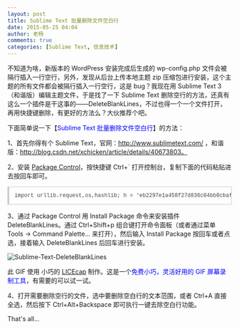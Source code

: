 ```yaml
---
layout: post
title: Sublime Text 批量删除文件空白行
date: 2015-05-25 04:04
author: 老杨
comments: true
categories: [Sublime Text, 信息技术]
---
```

不知道为啥，新版本的 WordPress 安装完成后生成的 wp-config.php 文件会被隔行插入一行空行，另外，发现从后台上传本地主题 zip 压缩包进行安装，这个主题的所有文件都会被隔行插入一行空行，这是 bug？我现在用 Sublime Text 3 （和谐版）编辑主题文件，于是找了一下 Sublime Text 删除空行的方法，还真有这么一个插件是干这事的——DeleteBlankLines，不过也得一个一个文件打开，再用快捷键删除，有更好的方法么？大伙推荐个吧。
<!--more-->
下面简单说一下【<span style = "color:blue;">Sublime Text 批量删除文件空白行</span>】的方法：

1、首先你得有个 Sublime Text，官网：http://www.sublimetext.com/ ，和谐版：http://blog.csdn.net/xchicken/article/details/40673803。

2、安装 <a href="https://packagecontrol.io/installation#st3" target="_blank" rel="nofollow">Package Control</a>，按快捷键 Ctrl+<span style = "color:red;">`</span> 打开控制台，复制下面的代码粘贴进去按回车即可。

<pre style="margin:15px 0;font:100 12px/18px monaco, andale mono, courier new;padding:10px 12px;border:#ccc 1px solid;border-left-width:4px;background-color:#fefefe;box-shadow:0 0 4px #eee;word-break:break-all;word-wrap:break-word;color:#444">import urllib.request,os,hashlib; h = 'eb2297e1a458f27d836c04bb0cbaf282' + 'd0e7a3098092775ccb37ca9d6b2e4b7d'; pf = 'Package Control.sublime-package'; ipp = sublime.installed_packages_path(); urllib.request.install_opener( urllib.request.build_opener( urllib.request.ProxyHandler()) ); by = urllib.request.urlopen( 'http://packagecontrol.io/' + pf.replace(' ', '%20')).read(); dh = hashlib.sha256(by).hexdigest(); print('Error validating download (got %s instead of %s), please try manual install' % (dh, h)) if dh != h else open(os.path.join( ipp, pf), 'wb' ).write(by) </pre>

3、通过 Package Control 用 Install Package 命令来安装插件 DeleteBlankLines。通过 Ctrl+Shift+p 组合键打开命令面板（或者通过菜单 Tools -> Command Palette… 来打开），然后输入 Install Package 按回车或者点选，接着输入 DeleteBlankLines 后回车进行安装。

<img src="//cyhour.com/wp-content/uploads/2015/05/Sublime-Text-DeleteBlankLines.gif" alt=" Sublime-Text-DeleteBlankLines " />

此 GIF 使用 小巧的 <a href="http://www.cockos.com/licecap/" target="_blank" rel="nofollow">LICEcap</a> 制作。这是一个<span style = "color:blue;">免费小巧，灵活好用的 GIF 屏幕录制工具</span>，有需要的可以试一试。

4、打开需要删除空行的文件，选中要删除空白行的文本范围，或者 Ctrl+A 直接全选，然后按下 Ctrl+Alt+Backspace 即可执行一键去除空白行功能。

That's all…

